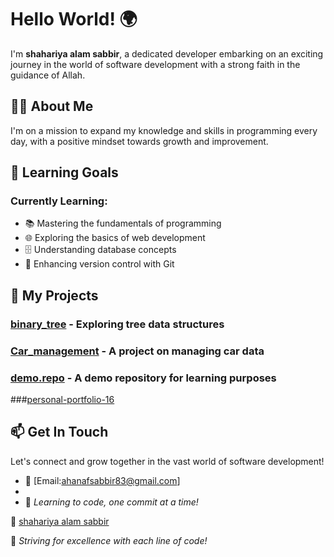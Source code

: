 # Hello World! 🌍

I'm **shahariya alam sabbir**, a dedicated developer embarking on an exciting journey in the world of software development with a strong faith in the guidance of Allah.

## 👨‍💻 About Me

I'm on a mission to expand my knowledge and skills in programming every day, with a positive mindset towards growth and improvement.

## 🎯 Learning Goals

### Currently Learning:
- 📚 Mastering the fundamentals of programming
- 🌐 Exploring the basics of web development
- 🗄️ Understanding database concepts
- 🔧 Enhancing version control with Git

## 🚀 My Projects

### [binary_tree](https://github.com/shahariyasabbir/binary_tree) - Exploring tree data structures

### [Car_management](https://github.com/shahariyasabbir/Car_management) - A project on managing car data

### [demo.repo](https://github.com/shahariyasabbir/demo.repo) - A demo repository for learning purposes

###[personal-portfolio-16](https://github.com/shahariyasabbir/personal-portfolio)

## 📫 Get In Touch

Let's connect and grow together in the vast world of software development!

- 📧 [Email:ahanafsabbir83@gmail.com]
- 
- 🌟 *Learning to code, one commit at a time!*

🔗 [shahariya alam sabbir](https://github.com/shahariyasabbir)

🚀 *Striving for excellence with each line of code!*
